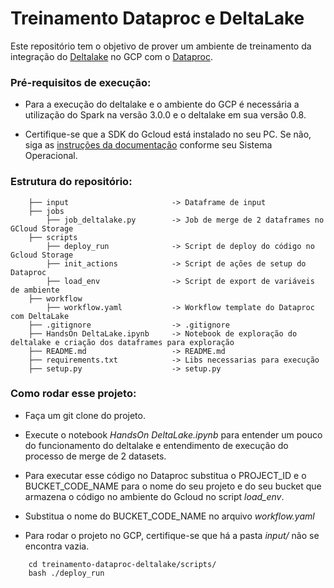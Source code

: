 # Treinamento Dataproc e DeltaLake

Este repositório tem o objetivo de prover um ambiente de treinamento da integração do [Deltalake](https://docs.delta.io/latest/index.html) no GCP com o [Dataproc](https://cloud.google.com/dataproc/docs).


### Pré-requisitos de execução:

* Para a execução do deltalake e o ambiente do GCP é necessária a utilização do Spark na versão 3.0.0 e o deltalake em sua versão 0.8.

* Certifique-se que a SDK do Gcloud está instalado no seu PC. Se não, siga as [instruções da documentação](https://cloud.google.com/sdk/docs/install) conforme seu Sistema Operacional.
### Estrutura do repositório:

```shell
    ├── input                       -> Dataframe de input 
    ├── jobs 
        ├── job_deltalake.py        -> Job de merge de 2 dataframes no GCloud Storage
    ├── scripts
        ├── deploy_run              -> Script de deploy do código no Gcloud Storage
        ├── init_actions            -> Script de ações de setup do Dataproc
        ├── load_env                -> Script de export de variáveis de ambiente
    ├── workflow
        ├── workflow.yaml           -> Workflow template do Dataproc com DeltaLake
    ├── .gitignore                  -> .gitignore
    ├── HandsOn DeltaLake.ipynb     -> Notebook de exploração do deltalake e criação dos dataframes para exploração
    ├── README.md                   -> README.md 
    ├── requirements.txt            -> Libs necessarias para execução
    ├── setup.py                    -> setup.py
```

### Como rodar esse projeto:

* Faça um git clone do projeto.

* Execute o notebook *HandsOn DeltaLake.ipynb* para entender um pouco do funcionamento do deltalake e entendimento de execução do processo de merge de 2 datasets.

* Para executar esse código no Dataproc substitua o PROJECT_ID e o BUCKET_CODE_NAME para o nome do seu projeto e do seu bucket que armazena o código no ambiente do Gcloud no script *load_env*.

* Substitua o nome do BUCKET_CODE_NAME no arquivo *workflow.yaml*

* Para rodar o projeto no GCP, certifique-se que há a pasta *input/* não se encontra vazia.

```
    cd treinamento-dataproc-deltalake/scripts/
    bash ./deploy_run
```
